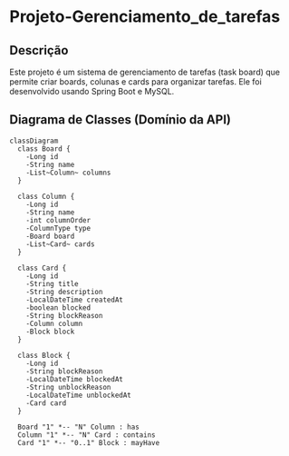 # Projeto-Gerenciamento_de_tarefas

## Descrição
Este projeto é um sistema de gerenciamento de tarefas (task board) que permite criar boards, colunas e cards para organizar tarefas. Ele foi desenvolvido usando Spring Boot e MySQL.

## Diagrama de Classes (Domínio da API)

```mermaid
classDiagram
  class Board {
    -Long id
    -String name
    -List~Column~ columns
  }

  class Column {
    -Long id
    -String name
    -int columnOrder
    -ColumnType type
    -Board board
    -List~Card~ cards
  }

  class Card {
    -Long id
    -String title
    -String description
    -LocalDateTime createdAt
    -boolean blocked
    -String blockReason
    -Column column
    -Block block
  }

  class Block {
    -Long id
    -String blockReason
    -LocalDateTime blockedAt
    -String unblockReason
    -LocalDateTime unblockedAt
    -Card card
  }

  Board "1" *-- "N" Column : has
  Column "1" *-- "N" Card : contains
  Card "1" *-- "0..1" Block : mayHave

```
